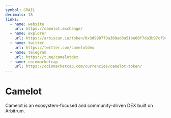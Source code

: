 ```yaml
---
symbol: GRAIL
decimals: 18
links:
  - name: website
    url: https://camelot.exchange/
  - name: explorer
    url: https://arbiscan.io/token/0x3d9907f9a368ad0a51be60f7da3b97cf940982d8
  - name: twitter
    url: https://twitter.com/camelotdex
  - name: telegram
    url: https://t.me/camelotdex
  - name: coinmarketcap
    url: https://coinmarketcap.com/currencies/camelot-token/
---
```


# Camelot

Camelot is an ecosystem-focused and community-driven DEX built on Arbitrum.

